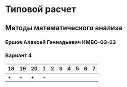 # Типовой расчет

## Методы математического анализа 

### Ершов Алексей Геннадьевич КМБО-03-23

### Вариант 4

| 18  | 19  | 20  | 1   | 2   | 3   | 4   | 5   | 6   | 7   |
| --- | --- | --- | --- | --- | --- | --- | --- | --- | --- |
| +   | +   | +   | +   |     |     |     |     |     |     |
